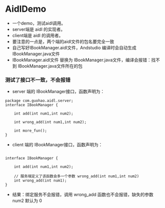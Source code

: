 # AidlDemo

* 一个demo，测试aidl调用。
* server端是 aidl 的实现者。
* client端是 aidl 的调用者。
* 要注意的一点是，两个端的aidl文件的包名要完全一致
* 自己写好IBookManager.aidl文件，Andstudio 编译时会自动生成IBookManager.java文件
* IBookManager.aidl文件 替换为 IBookManager.java文件，编译会报错：找不到 IBookManager.java文件所在的包

### 测试了接口不一致，不会报错
* server 端的 IBookManager接口，函数声明为：
```
package com.guohao.aidl.server;
interface IBookManager {

    int add(int num1,int num2);

    int wrong_add(int num1,int num2);

    int more_fun();
}
```

* client 端的 IBookManager接口，函数声明为：
```

interface IBookManager {

    int add(int num1,int num2);

    // 服务端定义了该函数会多一个参数 wrong_add(int num1,int num2)
    int wrong_add(int num1);
}
```

* 结果：绑定服务不会报错，调用 wrong_add 函数也不会报错，缺失的参数 num2 默认为 0
